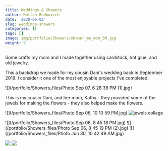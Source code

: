 ```yaml
---
title: Weddings & Showers
author: Kolton Bodnovich
date: '2020-06-02'
slug: weddings-showers
categories: []
tags: []
image: img/portfolio/Showers/shower_me_mom_SM.jpg
weight: 9
---
```


Some crafts my mom and I made together using cardstock, hot glue, and old jewelry.  

<!--more-->

This a backdrop we made for my cousin Dani's wedding back in September 2019. I consider it one of the most enjoyable projects I've completed. 

![](/portfolio/Showers_files/Photo Sep 07, 6 28 36 PM (1).jpg)

This is my cousin Dani, and her mom, Kathy - they provided some of the jewels for making the flowers - they also helped make the flowers. 

![](/portfolio/Showers_files/Photo Sep 06, 10 10 59 PM.jpg)
![jewels collage](/portfolio/Showers_files/shower_jewels.jpg)

![](/portfolio/Showers_files/Photo Sep 06, 8 45 18 PM.jpg)
![](/portfolio/Showers_files/Photo Sep 06, 8 45 19 PM (2).jpg)
![](/portfolio/Showers_files/Photo Jun 30, 10 42 49 AM.jpg)

![](/portfolio/Showers_files/IMG_0054.JPG)
![](/portfolio/Showers_files/shower_me.gif)
